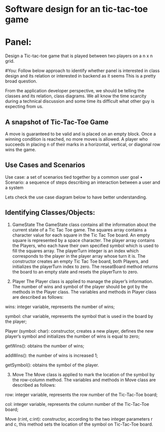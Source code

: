# Software design for an tic-tac-toe game

# Panel: 
Design a Tic-tac-toe game that is played between two players on a n x n grid.

#You: 
Follow below approach to identify whether panel is interested in class design and its relation or interested in backend as it seems This is a pretty broad question.

From the application developer perspective, we should be telling the classes and its relation, class diagrams. We all know the time scarcity during a technical discussion and some time its difficult what other guy is expecting from us.

## A snapshot of Tic-Tac-Toe Game
A move is guaranteed to be valid and is placed on an empty block.
Once a winning condition is reached, no more moves is allowed.
A player who succeeds in placing n of their marks in a horizontal, vertical, or diagonal row wins the game.


## Use Cases and Scenarios
Use case: a set of scenarios tied together by a common user goal
• Scenario: a sequence of steps describing an interaction between a user and a system


Lets check the use case diagram below to have better understanding.


## Identifying Classes/Objects:
1. GameState
The GameState class contains all the information about the current state of a Tic Tac Toe game. The squares array contains a character value for each square in the Tic Tac Toe board. An empty square is represented by a space character. The player array contains the Players, who each have their own specified symbol which is used to fill the squares array. The playerTurn integer is an index which corresponds to the player in the player array whose turn it is. The constructor creates an empty Tic Tac Toe board, both Players, and initializes the playerTurn index to zero. The reseatBoard method returns the board to an empty state and resets the playerTurn to zero.


2. Player
The Player class is applied to manage the player’s information. The number of wins and symbol of the player should be got by the methods in the Player class. The variables and methods in Player class are described as follows:

wins: integer variable, represents the number of wins;

symbol: char variable, represents the symbol that is used in the board by the player;

Player (symbol: char): constructor, creates a new player, defines the new player’s symbol and initializes the number of wins is equal to zero;

getWins(): obtains the number of wins;

addWins(): the number of wins is increased 1;

getSymbol(): obtains the symbol of the player.


3. Move
The Move class is applied to mark the location of the symbol by the row-column method. The variables and methods in Move class are described as follows:

row: integer variable, represents the row number of the Tic-Tac-Toe board;

col: integer variable, represents the column number of the Tic-Tac-Toe board;

Move (r:int, c:int): constructor, according to the two integer parameters r and c, this method sets the location of the symbol on Tic-Tac-Toe board.
